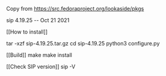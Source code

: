 Copy from
https://src.fedoraproject.org/lookaside/pkgs

sip  4.19.25  -- Oct 21 2021

[[How to install]]

 tar -xzf sip-4.19.25.tar.gz
 cd sip-4.19.25
 python3 configure.py
 
 [[Build]]
 make
 make install
 
[[Check SIP version]]
 sip -V
 
 
